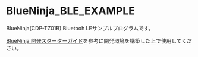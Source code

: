 # BlueNinja_BLE_EXAMPLE
BlueNinja(CDP-TZ01B) Bluetooh LEサンプルプログラムです。

[BlueNinja 開発スターターガイド](http://blueninja.cerevo.com/ja/guide/index.html)を参考に開発環境を構築した上で使用してください。
